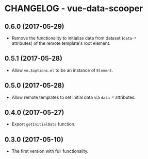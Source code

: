 # CHANGELOG - vue-data-scooper

## 0.6.0 (2017-05-29)

* Remove the functionality to initialize data from dataset
  (`data-*` attributes) of the remote template's root element.

## 0.5.1 (2017-05-28)

* Allow `vm.$options.el` to be an instance of `Element`.

## 0.5.0 (2017-05-28)

* Allow remote templates to set initial data via `data-*` attributes.

## 0.4.0 (2017-05-27)

* Export `getInitialData` function.

## 0.3.0 (2017-05-10)

* The first version with full functionality.
